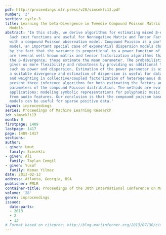 ```yaml
---
pdf: http://proceedings.mlr.press/v28/simsekli13.pdf
number: '3'
section: cycle-3
title: Learning the beta-Divergence in Tweedie Compound Poisson Matrix Factorization
  Models
abstract: 'In this study, we derive algorithms for estimating mixed β-divergences.
  Such cost functions are useful for Nonnegative Matrix and Tensor Factorization models
  with a compound Poisson observation model. Compound Poisson is a particular Tweedie
  model, an important special case of exponential dispersion models characterized
  by the fact that the variance is proportional to a power function of the mean. There
  are several well known matrix and tensor factorization algorithms that minimize
  the β-divergence; these estimate the mean parameter. The probabilistic interpretation
  gives us more flexibility and robustness by providing us additional tunable parameters
  such as power and dispersion. Estimation of the power parameter is useful for choosing
  a suitable divergence and estimation of dispersion is useful for data driven regularization
  and weighting in collective/coupled factorization of heterogeneous datasets. We
  present three inference algorithms for both estimating the factors and the additional
  parameters of the compound Poisson distribution. The methods are evaluated on two
  applications: modeling symbolic representations for polyphonic music and lyric prediction
  from audio features. Our conclusion is that the compound poisson based factorization
  models can be useful for sparse positive data.'
layout: inproceedings
series: Proceedings of Machine Learning Research
id: simsekli13
month: 0
firstpage: 1409
lastpage: 1417
page: 1409-1417
sections: 
author:
- given: Umut
  family: Simsekli
- given: Ali
  family: Taylan Cemgil
- given: Yusuf
  family: Kenan Yilmaz
date: 2013-02-13
address: Atlanta, Georgia, USA
publisher: PMLR
container-title: Proceedings of the 30th International Conference on Machine Learning
volume: '28'
genre: inproceedings
issued:
  date-parts:
  - 2013
  - 2
  - 13
# Format based on citeproc: http://blog.martinfenner.org/2013/07/30/citeproc-yaml-for-bibliographies/
---
```

